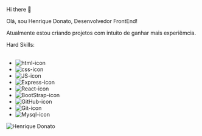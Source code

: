 Hi there :rocket:

Olá, sou Henrique Donato, Desenvolvedor FrontEnd!

Atualmente estou criando projetos com intuito de ganhar mais experiêmcia.

Hard Skills:
<br>
<br>
  - <img src="https://img.shields.io/badge/HTML5-E34F26?style=for-the-badge&logo=html5&logoColor=white" alt="html-icon"/>
  - <img src="https://img.shields.io/badge/CSS3-1572B6?style=for-the-badge&logo=css3&logoColor=white" alt="css-icon"/>
  - <img src="https://img.shields.io/badge/JavaScript-323330?style=for-the-badge&logo=javascript&logoColor=F7DF1E" alt="JS-icon"/>
  - <img src="https://img.shields.io/badge/Express.js-404D59?style=for-the-badge" alt="Express-icon"/>
  - <img src="https://img.shields.io/badge/React-20232A?style=for-the-badge&logo=react&logoColor=61DAFB" alt="React-icon"/>
  - <img src="https://img.shields.io/badge/Bootstrap-563D7C?style=for-the-badge&logo=bootstrap&logoColor=white" alt="BootStrap-icon"/>
  - <img src="https://img.shields.io/badge/GitHub-100000?style=for-the-badge&logo=github&logoColor=white" alt="GitHub-icon"/>
  - <img src="https://img.shields.io/badge/GIT-E44C30?style=for-the-badge&logo=git&logoColor=white" alt="Git-icon"/>
  - <img src="https://img.shields.io/badge/MySQL-005C84?style=for-the-badge&logo=mysql&logoColor=white" alt="Mysql-icon"/>


  ![Henrique Donato](https://github-readme-stats.vercel.app/api?username=hcinfo9&show_icons=true&theme=transparent)
  
